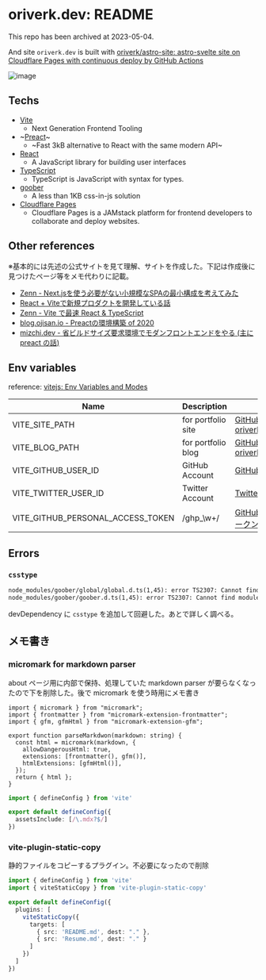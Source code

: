 # oriverk.dev: README

This repo has been archived at 2023-05-04.

And site `oriverk.dev` is built with [oriverk/astro-site: astro-svelte site on Cloudflare Pages with continuous deploy by GitHub Actions](https://github.com/oriverk/astro-site)

![image](https://user-images.githubusercontent.com/44029144/236158624-7903caf7-7974-46ee-9a23-f7b256efbbc3.png)

## Techs

- [Vite](https://vitejs.dev/)
  - Next Generation Frontend Tooling
- ~[Preact](https://preactjs.com/)~
  - ~Fast 3kB alternative to React with the same modern API~
- [React](https://reactjs.org)
  - A JavaScript library for building user interfaces
- [TypeScript](https://www.typescriptlang.org/)
  - TypeScript is JavaScript with syntax for types.
- [goober](https://goober.rocks/)
  - A less than 1KB css-in-js solution
- [Cloudflare Pages](https://pages.cloudflare.com/)
  - Cloudflare Pages is a JAMstack platform for frontend developers to collaborate and deploy websites.

## Other references

※基本的には先述の公式サイトを見て理解、サイトを作成した。下記は作成後に見つけたページ等をメモ代わりに記載。

- [Zenn - Next.jsを使う必要がない小規模なSPAの最小構成を考えてみた](https://zenn.dev/a_da_chi/articles/bfcca39eed6a0f)
- [React + Viteで新規プロダクトを開発している話](https://tech.hicustomer.jp/posts/react-vite/)
- [Zenn - Vite で最速 React & TypeScript](https://zenn.dev/sprout2000/articles/98145cf2a807b1)
- [blog.ojisan.io - Preactの環境構築 of 2020](https://blog.ojisan.io/how-to-create-preact-app-2020/)
- [mizchi.dev - 省ビルドサイズ要求環境でモダンフロントエンドをやる (主に preact の話)](https://mizchi.dev/202006261728-minimal-js)

## Env variables

reference: [vitejs: Env Variables and Modes](https://vitejs.dev/guide/env-and-mode.html#env-variables-and-modes)

| Name | Description | Reference |
| --- | --- | --- |
| VITE_SITE_PATH | for portfolio site | [GitHub: oriverk/oriverk.dev](https://github.com/oriverk/oriverk.dev) |
| VITE_BLOG_PATH | for portfolio blog | [GitHub: oriverk/blog.oriverk.dev](https://github.com/oriverk/blog.oriverk.dev) |
| VITE_GITHUB_USER_ID | GitHub Account | [GitHub: oriverk](https://github.com/oriverk) |
| VITE_TWITTER_USER_ID | Twitter Account | [Twitter: not_you_die](https://twitter.com/not_you_die) |
| VITE_GITHUB_PERSONAL_ACCESS_TOKEN | /ghp_\w+/ | [GitHub: 個人アクセストークンを使用する](https://docs.github.com/ja/authentication/keeping-your-account-and-data-secure/creating-a-personal-access-token) |

## Errors

### `csstype`

```txt
node_modules/goober/global/global.d.ts(1,45): error TS2307: Cannot find module 'csstype' or its corresponding type declarations.
node_modules/goober/goober.d.ts(1,45): error TS2307: Cannot find module 'csstype' or its corresponding type declarations.
```

devDependency に `csstype` を追加して回避した。あとで詳しく調べる。

## メモ書き

### micromark for markdown parser

about ページ用に内部で保持、処理していた markdown parser が要らなくなったので下を削除した。後で micromark を使う時用にメモ書き

```tsx:markdown.tsx
import { micromark } from "micromark";
import { frontmatter } from "micromark-extension-frontmatter";
import { gfm, gfmHtml } from "micromark-extension-gfm";

export function parseMarkdwon(markdown: string) {
  const html = micromark(markdown, {
    allowDangerousHtml: true,
    extensions: [frontmatter(), gfm()],
    htmlExtensions: [gfmHtml()],
  });
  return { html };
}
```

```ts:vite.config.ts
import { defineConfig } from 'vite'

export default defineConfig({
  assetsInclude: [/\.mdx?$/]
})
```

### vite-plugin-static-copy

静的ファイルをコピーするプラグイン。不必要になったので削除

```ts:vite.config.ts
import { defineConfig } from 'vite'
import { viteStaticCopy } from 'vite-plugin-static-copy'

export default defineConfig({
  plugins: [
    viteStaticCopy({
      targets: [
        { src: 'README.md', dest: "." },
        { src: 'Resume.md', dest: "." }
      ]
    })
  ]
})

```
